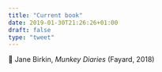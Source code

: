 ```yaml
---
title: "Current book"
date: 2019-01-30T21:26:26+01:00
draft: false
type: "tweet"
---
```

&#x1f4d6; Jane Birkin, *Munkey Diaries* (Fayard, 2018)


